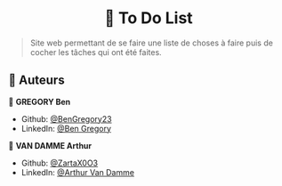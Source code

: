 
<h1 align="center"> 📌 To Do List </h1>

  > Site web permettant de se faire une liste de choses à faire puis de cocher les tâches qui ont été faites.

<h2> 💾 Auteurs </h2>

👤 **GREGORY Ben**

* Github: [@BenGregory23](https://github.com/BenGregory23)
* LinkedIn: [@Ben Gregory](https://www.linkedin.com/in/ben-gregory-a04471169/)  
  
 👤 **VAN DAMME Arthur**

* Github: [@ZartaX0O3](https://github.com/ZartaX0O3)
* LinkedIn: [@Arthur Van Damme](https://www.linkedin.com/in/arthur-van-damme-786b60223/)

